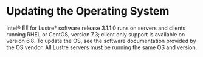 # Updating the Operating System

Intel® EE for Lustre\* software release 3.1.1.0 runs on servers and
clients running RHEL or CentOS, version 7.3; client only support is
available on version 6.8. To update the OS, see the software
documentation provided by the OS vendor. All Lustre servers must be
running the same OS and version.